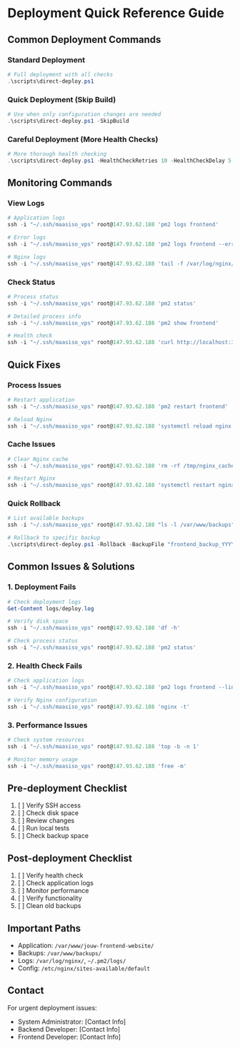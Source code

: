 # Deployment Quick Reference Guide

## Common Deployment Commands

### Standard Deployment
```powershell
# Full deployment with all checks
.\scripts\direct-deploy.ps1
```

### Quick Deployment (Skip Build)
```powershell
# Use when only configuration changes are needed
.\scripts\direct-deploy.ps1 -SkipBuild
```

### Careful Deployment (More Health Checks)
```powershell
# More thorough health checking
.\scripts\direct-deploy.ps1 -HealthCheckRetries 10 -HealthCheckDelay 5
```

## Monitoring Commands

### View Logs
```powershell
# Application logs
ssh -i "~/.ssh/maasiso_vps" root@147.93.62.188 'pm2 logs frontend'

# Error logs
ssh -i "~/.ssh/maasiso_vps" root@147.93.62.188 'pm2 logs frontend --err'

# Nginx logs
ssh -i "~/.ssh/maasiso_vps" root@147.93.62.188 'tail -f /var/log/nginx/error.log'
```

### Check Status
```powershell
# Process status
ssh -i "~/.ssh/maasiso_vps" root@147.93.62.188 'pm2 status'

# Detailed process info
ssh -i "~/.ssh/maasiso_vps" root@147.93.62.188 'pm2 show frontend'

# Health check
ssh -i "~/.ssh/maasiso_vps" root@147.93.62.188 'curl http://localhost:3000/api/health'
```

## Quick Fixes

### Process Issues
```powershell
# Restart application
ssh -i "~/.ssh/maasiso_vps" root@147.93.62.188 'pm2 restart frontend'

# Reload Nginx
ssh -i "~/.ssh/maasiso_vps" root@147.93.62.188 'systemctl reload nginx'
```

### Cache Issues
```powershell
# Clear Nginx cache
ssh -i "~/.ssh/maasiso_vps" root@147.93.62.188 'rm -rf /tmp/nginx_cache/*'

# Restart Nginx
ssh -i "~/.ssh/maasiso_vps" root@147.93.62.188 'systemctl restart nginx'
```

### Quick Rollback
```powershell
# List available backups
ssh -i "~/.ssh/maasiso_vps" root@147.93.62.188 "ls -l /var/www/backups"

# Rollback to specific backup
.\scripts\direct-deploy.ps1 -Rollback -BackupFile "frontend_backup_YYYYMMDD_HHMMSS.tar.gz"
```

## Common Issues & Solutions

### 1. Deployment Fails
```powershell
# Check deployment logs
Get-Content logs/deploy.log

# Verify disk space
ssh -i "~/.ssh/maasiso_vps" root@147.93.62.188 'df -h'

# Check process status
ssh -i "~/.ssh/maasiso_vps" root@147.93.62.188 'pm2 status'
```

### 2. Health Check Fails
```powershell
# Check application logs
ssh -i "~/.ssh/maasiso_vps" root@147.93.62.188 'pm2 logs frontend --lines 100'

# Verify Nginx configuration
ssh -i "~/.ssh/maasiso_vps" root@147.93.62.188 'nginx -t'
```

### 3. Performance Issues
```powershell
# Check system resources
ssh -i "~/.ssh/maasiso_vps" root@147.93.62.188 'top -b -n 1'

# Monitor memory usage
ssh -i "~/.ssh/maasiso_vps" root@147.93.62.188 'free -m'
```

## Pre-deployment Checklist

1. [ ] Verify SSH access
2. [ ] Check disk space
3. [ ] Review changes
4. [ ] Run local tests
5. [ ] Check backup space

## Post-deployment Checklist

1. [ ] Verify health check
2. [ ] Check application logs
3. [ ] Monitor performance
4. [ ] Verify functionality
5. [ ] Clean old backups

## Important Paths

- Application: `/var/www/jouw-frontend-website/`
- Backups: `/var/www/backups/`
- Logs: `/var/log/nginx/`, `~/.pm2/logs/`
- Config: `/etc/nginx/sites-available/default`

## Contact

For urgent deployment issues:
- System Administrator: [Contact Info]
- Backend Developer: [Contact Info]
- Frontend Developer: [Contact Info]